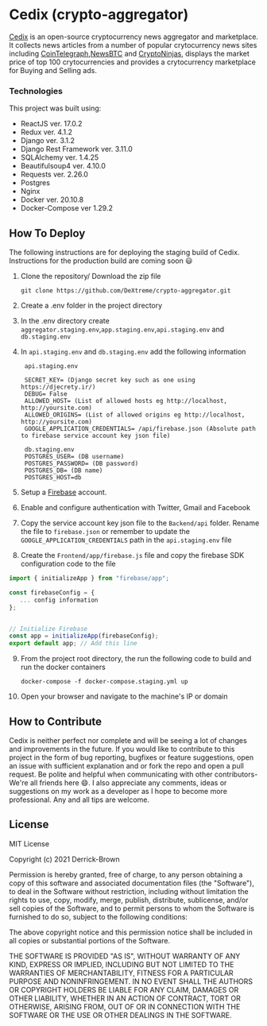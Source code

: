 # Cedix (crypto-aggregator)
[Cedix](http://35.188.133.127/) is an open-source cryptocurrency news aggregator and marketplace. It collects news articles from a number of popular crytocurrency news sites including [CoinTelegraph](https://cointelegraph.com),[NewsBTC](https://www.newsbtc.com) and [CryptoNinjas](https://www.cryptoninjas.net), displays the market price of top 100 crytocurrencies and provides a crytocurrency marketplace for Buying and Selling ads.

### Technologies
This project was built using:
- ReactJS ver. 17.0.2
- Redux ver. 4.1.2
- Django ver. 3.1.2
- Django Rest Framework ver. 3.11.0
- SQLAlchemy ver. 1.4.25
- Beautifulsoup4  ver. 4.10.0
- Requests ver. 2.26.0
- Postgres
- Nginx
- Docker ver. 20.10.8
- Docker-Compose ver 1.29.2

## How To Deploy
The following instructions are for deploying the staging build of Cedix. Instructions for the production build are coming soon 😃

1. Clone the repository/ Download the zip file

       git clone https://github.com/DeXtreme/crypto-aggregator.git

2. Create a .env folder in the project directory
3. In the .env directory create `aggregator.staging.env`,`app.staging.env`,`api.staging.env` and `db.staging.env`
4. In `api.staging.env` and `db.staging.env` add the following information
        
        api.staging.env
        
        SECRET_KEY= (Django secret key such as one using https://djecrety.ir/)
        DEBUG= False
        ALLOWED_HOST= (List of allowed hosts eg http://localhost, http://yoursite.com)
        ALLOWED_ORIGINS= (List of allowed origins eg http://localhost, http://yoursite.com)
        GOOGLE_APPLICATION_CREDENTIALS= /api/firebase.json (Absolute path to firebase service account key json file)
        
        db.staging.env
        POSTGRES_USER= (DB username)
        POSTGRES_PASSWORD= (DB password)
        POSTGRES_DB= (DB name)
        POSTGRES_HOST=db
        
        
5. Setup a [Firebase](https://firebase.google.com) account.
6. Enable and configure authentication with Twitter, Gmail and Facebook
7. Copy the service account key json file to the `Backend/api` folder. Rename the file to `firebase.json` or remember to update the `GOOGLE_APPLICATION_CREDENTIALS` path in the `api.staging.env` file
8. Create the `Frontend/app/firebase.js` file and copy the firebase SDK configuration code to the file
```js
import { initializeApp } from "firebase/app";

const firebaseConfig = {
   ... config information
};


// Initialize Firebase
const app = initializeApp(firebaseConfig);
export default app; // Add this line
```
9. From the project root directory, the run the following code to build and run the docker containers
        
       docker-compose -f docker-compose.staging.yml up

10. Open your browser and navigate to the machine's IP or domain 


## How to Contribute
Cedix is neither perfect nor complete and will be seeing a lot of changes and improvements in the future. If you would like to contribute to this project in the form of bug reporting, bugfixes or feature suggestions, open an issue with sufficient explanation and or fork the repo and open a pull request. Be polite and helpful when communicating with other contributors- We're all friends here 😄. I also appreciate any comments, ideas or suggestions on my work as a developer as I hope to become more professional. Any and all tips are welcome.

## License
MIT License

Copyright (c) 2021 Derrick-Brown

Permission is hereby granted, free of charge, to any person obtaining a copy
of this software and associated documentation files (the "Software"), to deal
in the Software without restriction, including without limitation the rights
to use, copy, modify, merge, publish, distribute, sublicense, and/or sell
copies of the Software, and to permit persons to whom the Software is
furnished to do so, subject to the following conditions:

The above copyright notice and this permission notice shall be included in all
copies or substantial portions of the Software.

THE SOFTWARE IS PROVIDED "AS IS", WITHOUT WARRANTY OF ANY KIND, EXPRESS OR
IMPLIED, INCLUDING BUT NOT LIMITED TO THE WARRANTIES OF MERCHANTABILITY,
FITNESS FOR A PARTICULAR PURPOSE AND NONINFRINGEMENT. IN NO EVENT SHALL THE
AUTHORS OR COPYRIGHT HOLDERS BE LIABLE FOR ANY CLAIM, DAMAGES OR OTHER
LIABILITY, WHETHER IN AN ACTION OF CONTRACT, TORT OR OTHERWISE, ARISING FROM,
OUT OF OR IN CONNECTION WITH THE SOFTWARE OR THE USE OR OTHER DEALINGS IN THE
SOFTWARE.
